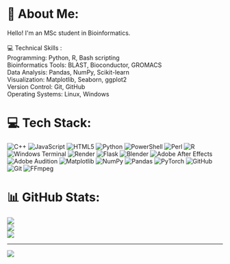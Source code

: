# 💫 About Me:
Hello! I'm an MSc student in Bioinformatics. <br><br>💻 Technical Skills :<br>Programming: Python, R, Bash scripting<br>Bioinformatics Tools: BLAST, Bioconductor, GROMACS<br>Data Analysis: Pandas, NumPy, Scikit-learn<br>Visualization: Matplotlib, Seaborn, ggplot2<br>Version Control: Git, GitHub<br>Operating Systems: Linux, Windows


# 💻 Tech Stack:
![C++](https://img.shields.io/badge/c++-%2300599C.svg?style=plastic&logo=c%2B%2B&logoColor=white) ![JavaScript](https://img.shields.io/badge/javascript-%23323330.svg?style=plastic&logo=javascript&logoColor=%23F7DF1E) ![HTML5](https://img.shields.io/badge/html5-%23E34F26.svg?style=plastic&logo=html5&logoColor=white) ![Python](https://img.shields.io/badge/python-3670A0?style=plastic&logo=python&logoColor=ffdd54) ![PowerShell](https://img.shields.io/badge/PowerShell-%235391FE.svg?style=plastic&logo=powershell&logoColor=white) ![Perl](https://img.shields.io/badge/perl-%2339457E.svg?style=plastic&logo=perl&logoColor=white) ![R](https://img.shields.io/badge/r-%23276DC3.svg?style=plastic&logo=r&logoColor=white) ![Windows Terminal](https://img.shields.io/badge/Windows%20Terminal-%234D4D4D.svg?style=plastic&logo=windows-terminal&logoColor=white) ![Render](https://img.shields.io/badge/Render-%46E3B7.svg?style=plastic&logo=render&logoColor=white) ![Flask](https://img.shields.io/badge/flask-%23000.svg?style=plastic&logo=flask&logoColor=white) ![Blender](https://img.shields.io/badge/blender-%23F5792A.svg?style=plastic&logo=blender&logoColor=white) ![Adobe After Effects](https://img.shields.io/badge/Adobe%20After%20Effects-9999FF.svg?style=plastic&logo=Adobe%20After%20Effects&logoColor=white) ![Adobe Audition](https://img.shields.io/badge/Adobe%20Audition-9999FF.svg?style=plastic&logo=Adobe%20Audition&logoColor=white) ![Matplotlib](https://img.shields.io/badge/Matplotlib-%23ffffff.svg?style=plastic&logo=Matplotlib&logoColor=black) ![NumPy](https://img.shields.io/badge/numpy-%23013243.svg?style=plastic&logo=numpy&logoColor=white) ![Pandas](https://img.shields.io/badge/pandas-%23150458.svg?style=plastic&logo=pandas&logoColor=white) ![PyTorch](https://img.shields.io/badge/PyTorch-%23EE4C2C.svg?style=plastic&logo=PyTorch&logoColor=white) ![GitHub](https://img.shields.io/badge/github-%23121011.svg?style=plastic&logo=github&logoColor=white) ![Git](https://img.shields.io/badge/git-%23F05033.svg?style=plastic&logo=git&logoColor=white) ![FFmpeg](https://shields.io/badge/FFmpeg-%23171717.svg?logo=ffmpeg&style=plastic&labelColor=171717&logoColor=5cb85c)
# 📊 GitHub Stats:
![](https://github-readme-stats.vercel.app/api?username=RenX86&theme=transparent&hide_border=false&include_all_commits=true&count_private=false)<br/>
![](https://github-readme-streak-stats.herokuapp.com/?user=RenX86&theme=transparent&hide_border=false)<br/>
![](https://github-readme-stats.vercel.app/api/top-langs/?username=RenX86&theme=transparent&hide_border=false&include_all_commits=true&count_private=false&layout=compact)

---
[![](https://visitcount.itsvg.in/api?id=RenX86&icon=1&color=2)](https://visitcount.itsvg.in)

<!-- Proudly created with GPRM ( https://gprm.itsvg.in ) -->
